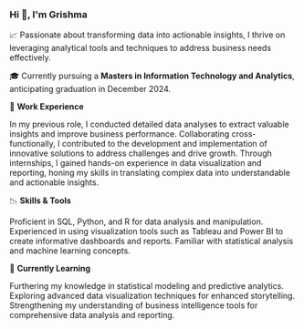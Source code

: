 ### Hi 👋, I'm Grishma

📈  Passionate about transforming data into actionable insights, I thrive on leveraging analytical tools and techniques to address business needs effectively.

🎓 Currently pursuing a **Masters in Information Technology and Analytics**, anticipating graduation in December 2024.

💼 **Work Experience**

In my previous role, I conducted detailed data analyses to extract valuable insights and improve business performance. Collaborating cross-functionally, I contributed to the development and implementation of innovative solutions to address challenges and drive growth. Through internships, I gained hands-on experience in data visualization and reporting, honing my skills in translating complex data into understandable and actionable insights.

📉 **Skills & Tools**

Proficient in SQL, Python, and R for data analysis and manipulation. Experienced in using visualization tools such as Tableau and Power BI to create informative dashboards and reports. Familiar with statistical analysis and machine learning concepts.

📘 **Currently Learning**

Furthering my knowledge in statistical modeling and predictive analytics.
Exploring advanced data visualization techniques for enhanced storytelling.
Strengthening my understanding of business intelligence tools for comprehensive data analysis and reporting.
<!--
**gpatil745/gpatil745** is a ✨ _special_ ✨ repository because its `README.md` (this file) appears on your GitHub profile.


-->
